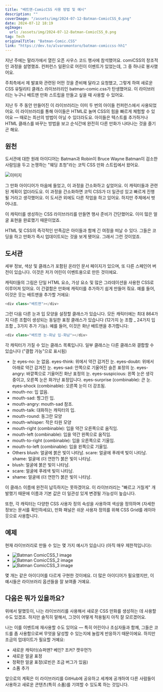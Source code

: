 ```yaml
---
title: "배트맨-ComicCSS 사용 방법 및 예시"
description: ""
coverImage: "/assets/img/2024-07-12-Batman-ComicCSS_0.png"
date: 2024-07-12 18:19
ogImage:
  url: /assets/img/2024-07-12-Batman-ComicCSS_0.png
tag: Tech
originalTitle: "Batman-Comic.CSS"
link: "https://dev.to/alvaromontoro/batman-comiccss-hh1"
---
```


지난 주에는 말라가에서 열린 오픈 사우스 코드 행사에 참석했어요. comiCSS의 창조적인 과정을 설명했죠. 컨퍼런스 일환으로 어린이 이벤트가 있었는데, 그 중 하나로 봉사했어요.

주최측에서 제 발표와 관련된 어떤 것을 준비해 달라고 요청했고, 그렇게 하여 새로운 CSS 유틸리티 클래스 라이브러리인 batman-comic.css가 탄생했어요. 이 라이브러리는 누구나 배트맨 만화 스트립을 만들고 싶을 때 사용할 수 있어요.

지난 두 주 동안 만들어진 이 라이브러리는 이미 두 번의 아이들 컨퍼런스에서 사용되었어요. 이 라이브러리를 통해 아이들은 HTML로 놀며 CSS의 힘을 빠르게 체험할 수 있어요 — 때로는 최선의 방법이 아닐 수 있더라도요. 아이들은 텍스트를 추가하거나 HTML 클래스를 바꾸는 방법을 보고 순식간에 완전히 다른 만화가 나타나는 것을 즐기곤 해요.

## 원천

<div class="content-ad"></div>

도서관에 대한 원래 아이디어는 Batman과 Robin이 Bruce Wayne Batman이 검소한 사람임을 두고 논쟁하는 "웨딩 초청"라는 코믹 CSS 만화 스트립에서 왔어요.

![이미지](/assets/img/2024-07-12-Batman-ComicCSS_0.png)

그 만화 아이디어가 마음에 들었고, 이 과정을 간소화하고 싶었어요. 이 캐릭터들과 관련된 계획이 없더라도요. 이 과정을 간소화하면 코믹 CSS가 더 일관성 있고 빠르게 진행될 거라고 생각했어요. 이 도서관 외에도 다른 작업을 하고 있어요. 하지만 주제에서 벗어나죠.

이 캐릭터를 생성하는 CSS 라이브러리를 만들면 행사 준비가 간단했어요. 이미 많은 얼굴 표현을 완료했기 때문이었죠.

<div class="content-ad"></div>

HTML 및 CSS의 즉각적인 만족감은 아이들과 함께 긴 여정을 떠날 수 있다. 그들은 코딩을 하고 만화가 즉시 업데이트되는 것을 보게 됐어요. 그래서 그런 것이었죠.

## 도서관

세부 정보, 색상 및 클래스가 포함된 온라인 문서 페이지가 있으며, 또 다른 스페인어 버전이 있습니다. 이것은 저가 어린이 이벤트용으로 만든 것이에요.

캐릭터들의 그림은 단일 HTML 요소, 가상 요소 및 많은 그라데이션을 사용한 CSS로 이루어져 있어요. 이 간결함은 만화에 캐릭터를 추가하기 쉽게 만들어 줘요. 예를 들어, 이것은 웃는 배트맨을 추가할 거에요:

<div class="content-ad"></div>

```js
<div class="배트맨"></div>
```

그런 다음 다른 눈과 입 모양을 설정할 클래스가 있습니다. 모든 캐릭터에는 최대 864가지 다른 조합이 생성되는 동일한 표정 클래스가 있습니다 (12가지 눈 조합 _ 24가지 입 조합 _ 3가지 추가 기능). 예를 들어, 이것은 화난 배트맨을 추가합니다:

```js
<div class="배트맨 눈-화남 입-화남"></div>
```

각 캐릭터가 가질 수 있는 클래스 목록입니다. 일부 클래스는 다른 클래스와 결합할 수 있습니다 ("결합 가능"으로 표시됨)

<div class="content-ad"></div>

- 눈
  eyes-no: 눈 없음.
  eyes-think: 위에서 약간 감겨진 눈.
  eyes-doubt: 위에서 아래로 약간 감겨진 눈.
  eyes-sad: 안쪽으로 기울어진 슬픈 표정의 눈.
  eyes-angry: 바깥쪽으로 기울어진 화난 표정의 눈.
  eyes-suspicious: 왼쪽 눈은 생각 중이고, 오른쪽 눈은 화가난 표정입니다.
  eyes-surprise (combinable): 큰 눈.
  eyes-shock (combinable): 오른쪽 눈이 더 강조됨.
- mouth-no: 입 없음.
- mouth-sad: 찡그린 입.
- mouth-angry: mouth-sad 참조.
- mouth-talk: 대화하는 캐릭터의 입.
- mouth-round: 동그란 모양
- mouth-whisper: 작은 타원 모양
- mouth-right (combinable): 입을 약간 오른쪽으로 움직임.
- mouth-left (combinable): 입을 약간 왼쪽으로 움직임.
- mouth-to-right (combinable): 입을 오른쪽으로 기울임.
- mouth-to-left (combinable): 입을 왼쪽으로 기울임.
- Others
  blush: 얼굴에 붉은 빛이 나타남.
  scare: 얼굴에 푸레색 빛이 나타남.
  shame: 얼굴에 (더 연한?) 붉은 빛이 나타남.
- blush: 얼굴에 붉은 빛이 나타남.
- scare: 얼굴에 푸레색 빛이 나타남.
- shame: 얼굴에 (더 연한?) 붉은 빛이 나타남.

이 클래스 이름에 완전히 납득하지는 못하겠어요. 이 라이브러리는 "빠르고 거칠게" 개발했기 때문에 이름과 기본 값은 더 일관성 있게 변경될 가능성이 높습니다.

또한, 각 캐릭터는 다양한 CSS 사용자 정의 속성을 사용하여 색상을 정의하며 (자세한 정보는 문서를 확인하세요), 만화 패널은 쉬운 사용자 정의를 위해 CSS Grid를 레이아웃으로 사용합니다.

## 예제

<div class="content-ad"></div>

현재 라이브러리로 만들 수 있는 몇 가지 예시가 있습니다 (아직 매우 제한적입니다):

- ![Batman ComicCSS_1 image](/assets/img/2024-07-12-Batman-ComicCSS_1.png)
- ![Batman ComicCSS_2 image](/assets/img/2024-07-12-Batman-ComicCSS_2.png)
- ![Batman ComicCSS_3 image](/assets/img/2024-07-12-Batman-ComicCSS_3.png)

<div class="content-ad"></div>

몇 개는 같은 아이디어를 다르게 구현한 것이에요. 더 많은 아이디어가 필요했지만, 이 예시들은 라이브러리 옵션들을 잘 보여줄 거예요.

## 다음은 뭐가 있을까요?

위에서 말했듯이, 나는 라이브러리를 사용해서 새로운 CSS 만화를 생성하는 데 사용할 수도 있겠죠. 하지만 솔직히 말해서, 그것이 어떻게 적용될지 아직 잘 모르겠어요.

나는 이를 이벤트에 재사용할 수도 있어요 — 특히 어린이나 초심자들과 함께, 그들은 코드를 좀 사용함으로써 무엇을 달성할 수 있는지에 놀랍게 반응하기 때문이에요. 하지만 조금의 업데이트가 필요할 거예요:

<div class="content-ad"></div>

- 새로운 캐릭터(슈퍼맨? 베인? 조커? 캣우먼?)
- 새로운 얼굴 표정
- 정확한 얼굴 표정(로빈은 조금 버그가 있음)
- 소품 추가

앞으로의 계획은 이 라이브러리를 GitHub에 공유하고 세계에 공개하여 다른 사람들이 사용하고 새로운 콘텐츠(특히 소품)를 기여할 수 있도록 하는 것입니다.
